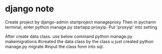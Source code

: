 # django note
Create project by django-admin startproject manageproxy
Then in pycharm terminal, enter python manage.py startapp proxyip.
Put 'proxyip' into setting

After create data class. use below command
	python manage.py makemigrations #created the data class by the class u just created
	python manage.py migrate #input the class form into sql.